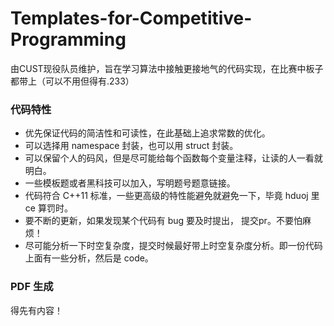 # Templates-for-Competitive-Programming

由CUST现役队员维护，旨在学习算法中接触更接地气的代码实现，在比赛中板子都带上（可以不用但得有.233）


### 代码特性
* 优先保证代码的简洁性和可读性，在此基础上追求常数的优化。
* 可以选择用 namespace 封装，也可以用 struct 封装。
* 可以保留个人的码风，但是尽可能给每个函数每个变量注释，让读的人一看就明白。
* 一些模板题或者黑科技可以加入，写明题号题意链接。
* 代码符合 C++11 标准，一些更高级的特性能避免就避免一下，毕竟 hduoj 里 ce 算罚时。
* 要不断的更新，如果发现某个代码有 bug 要及时提出， 提交pr。不要怕麻烦！
* 尽可能分析一下时空复杂度，提交时候最好带上时空复杂度分析。即一份代码上面有一些分析，然后是 code。

### PDF 生成
得先有内容！
